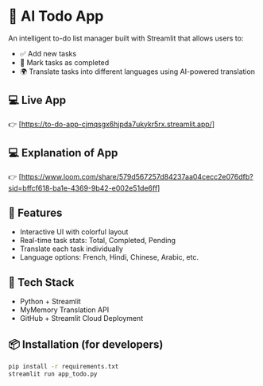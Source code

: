 # 🚀 AI Todo App

An intelligent to-do list manager built with Streamlit that allows users to:
- ✅ Add new tasks
- 🎯 Mark tasks as completed
- 🌍 Translate tasks into different languages using AI-powered translation

## 💻 Live App
👉 [https://to-do-app-cjmqsgx6hjpda7ukykr5rx.streamlit.app/]

## 💻 Explanation of App
👉 [https://www.loom.com/share/579d567257d84237aa04cecc2e076dfb?sid=bffcf618-ba1e-4369-9b42-e002e51de6ff]

## 🧠 Features
- Interactive UI with colorful layout
- Real-time task stats: Total, Completed, Pending
- Translate each task individually
- Language options: French, Hindi, Chinese, Arabic, etc.

## 🔧 Tech Stack
- Python + Streamlit
- MyMemory Translation API
- GitHub + Streamlit Cloud Deployment

## 📦 Installation (for developers)
```bash
pip install -r requirements.txt
streamlit run app_todo.py